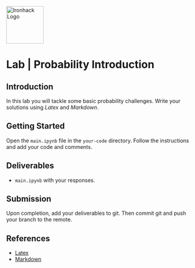 <img src="https://bit.ly/2VnXWr2" alt="Ironhack Logo" width="100"/>

# Lab | Probability Introduction

## Introduction

 In this lab you will tackle some basic probability challenges. Write your solutions using *Latex* and *Markdown*. 

## Getting Started

Open the `main.ipynb` file in the `your-code` directory. Follow the instructions and add your code and comments.

## Deliverables

- `main.ipynb` with your responses.

## Submission

Upon completion, add your deliverables to git. Then commit git and push your branch to the remote.

## References

- [Latex](https://www.codecogs.com/latex/eqneditor.php)
- [Markdown](https://github.com/adam-p/markdown-here/wiki/Markdown-Cheatsheet)
